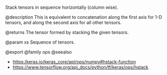 Stack tensors in sequence horizontally (column wise).

@description
This is equivalent to concatenation along the first axis for 1-D tensors,
and along the second axis for all other tensors.

@returns
    The tensor formed by stacking the given tensors.

@param xs Sequence of tensors.

@export
@family ops
@seealso
+ <https:/keras.io/keras_core/api/ops/numpy#hstack-function>
+ <https://www.tensorflow.org/api_docs/python/tf/keras/ops/hstack>
